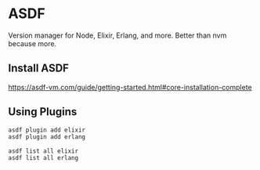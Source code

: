 # ASDF

Version manager for Node, Elixir, Erlang, and more. Better than nvm because more.

## Install ASDF

https://asdf-vm.com/guide/getting-started.html#core-installation-complete

## Using Plugins

```bash
asdf plugin add elixir
asdf plugin add erlang
```

```
asdf list all elixir
asdf list all erlang
```



